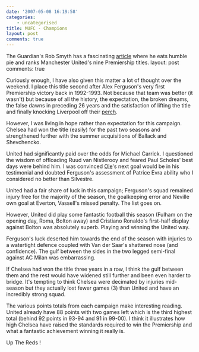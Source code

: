 ```yaml
---
date: '2007-05-08 16:19:58'
categories:
    - uncategorised
title: MUFC - Champions
layout: post
comments: true
---
```

The Guardian's Rob Smyth has a fascinating
[article](http://blogs.guardian.co.uk/sport/2007/05/06/where_does_uniteds_title_victo.html)
where he eats humble pie and ranks Manchester United's nine Premiership
titles.
layout: post
comments: true

Curiously enough, I have also given this matter a lot of thought over
the weekend. I place this title second after Alex Ferguson's very first
Premiership victory back in 1992-1993. Not because that team was better
(it wasn't) but because of all the history, the expectation, the broken
dreams, the false dawns in preceding 26 years and the satisfaction of
lifting the title and finally knocking Liverpool off their
[perch](http://www.nbrightside.com/blog/2006/11/04/20-years-ago/).

However, I was living in hope rather than expectation for this campaign.
Chelsea had won the title (easily) for the past two seasons and
strengthened further with the summer acquisitions of Ballack and
Shevchencko.

United had significantly paid over the odds for Michael Carrick. I
questioned the wisdom of offloading Ruud van Nistlerooy and feared Paul
Scholes' best days were behind him. I was convinced
[Ole](http://www.nbrightside.com/blog/2006/08/24/comeback-kid/)'s next
goal would be in his testimonial and doubted Ferguson's assessment of
Patrice Evra ability who I considered no better than Silvestre.

United had a fair share of luck in this campaign; Ferguson's squad
remained injury free for the majority of the season, the goalkeeping
error and Neville own goal at Everton, Vassell's missed penalty. The
list goes on.

However, United did play some fantastic football this season (Fulham on
the opening day, Roma, Bolton away) and Cristiano Ronaldo's first-half
display against Bolton was absolutely superb. Playing and winning the
United way.

Ferguson's luck deserted him towards the end of the season with injuries
to a watertight defence coupled with Van der Saar's shattered nose (and
confidence). The gulf between the sides in the two legged semi-final
against AC Milan was embarrassing.

If Chelsea had won the title three years in a row, I think the gulf
between them and the rest would have widened still further and been even
harder to bridge. It's tempting to think Chelsea were decimated by
injuries mid-season but they actually lost fewer games (3) than United
and have an incredibly strong squad.

The various points totals from each campaign make interesting reading.
United already have 88 points with two games left which is the third
highest total (behind 92 points in 93-94 and 91 in 99-00). I think it
illustrates how high Chelsea have raised the standards required to win
the Premiership and what a fantastic achievement winning it really is.

Up The Reds !
